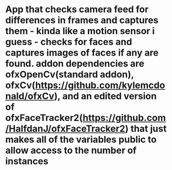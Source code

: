 # App that checks camera feed for differences in frames and captures them - kinda like a motion sensor i guess - checks for faces and captures images of faces if any are found. addon dependencies are ofxOpenCv(standard addon), ofxCv(https://github.com/kylemcdonald/ofxCv), and an edited version of ofxFaceTracker2(https://github.com/HalfdanJ/ofxFaceTracker2) that just makes all of the variables public to allow access to the number of instances
